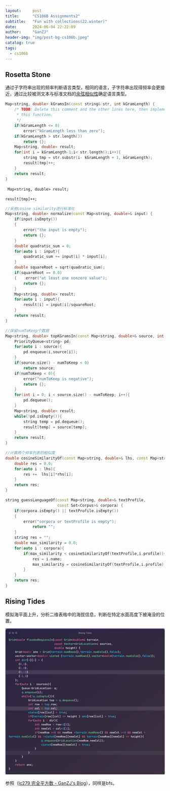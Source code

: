 ```yaml
---
layout:     post
title:      "CS106B Assignments2"
subtitle:   "Fun with collections(22.winter)"
date:       2024-06-04 22:22:09
author:     "GanZJ"
header-img: "img/post-bg-cs106b.jpeg"
catalog: true
tags:
  - cs106b
---
```


## Rosetta Stone

通过子字符串出现的频率判断语言类型，相同的语言，子字符串出现得频率会更接近，通过比较被测文本与标准文档的[余弦相似性](https://zh.wikipedia.org/wiki/余弦相似性)确定语言类型。

```cpp
Map<string, double> kGramsIn(const string& str, int kGramLength) {
    /* TODO: Delete this comment and the other lines here, then implement
     * this function.
     */
    if(kGramLength <= 0)
        error("kGramLength less than zero");
    if(kGramLength > str.length())
        return {};
    Map<string, double> result;
    for(int i = kGramLength-1;i< str.length();i++){
        string tmp = str.substr(i- kGramLength + 1, kGramLength);
        result[tmp]++;   
    }
    return result;
}
```

` Map<string, double> result;`

`result[tmp]++; `



```cpp
//采用cosine similarity进行标准化
Map<string, double> normalize(const Map<string, double>& input) {
    if(input.isEmpty())
    {
        error("the input is empty");
        return {};
    }
    double quadratic_sum = 0;
    for(auto i : input){
        quadratic_sum += input[i] * input[i];
    }
    double squareRoot = sqrt(quadratic_sum);
    if(squareRoot == 0.0)
    {    error("at least one nonzero value");
        return {};
    }
    Map<string, double> result;
    for(auto i : input){
        result[i] = input[i]/squareRoot;
    }
    return result;
}
```

```cpp
//保留numToKeep个数据
Map<string, double> topKGramsIn(const Map<string, double>& source, int numToKeep) {
    PriorityQueue<string> pd;
    for(auto i : source){
        pd.enqueue(i,source[i]);
    }
    if(source.size() - numToKeep < 0)
        return source;
    if(numToKeep < 0){
        error("numToKeep is negative");
        return {};
    }
    for(int i = 0; i < source.size() - numToKeep; i++){
        pd.dequeue();
    }
    Map<string, double> result;
    while(!pd.isEmpty()){
        string temp = pd.dequeue();
        result[temp] = source[temp];
    }
    return result;
}
```

```cpp
//计算两个频率列表的相似度
double cosineSimilarityOf(const Map<string, double>& lhs, const Map<string, double>& rhs) {
    double res = 0.0;
    for(auto i : lhs){
        res +=  lhs[i]*rhs[i];
    }
    return res;
}
```



```cpp
string guessLanguageOf(const Map<string, double>& textProfile,
                       const Set<Corpus>& corpora) {
    if(corpora.isEmpty() || textProfile.isEmpty())
    {
        error("corpora or textProfile is empty");
            return "";
    }
    string res = "";
    double max_similarity = 0.0;
    for(auto i : corpora){
        if(max_similarity < cosineSimilarityOf(textProfile,i.profile)){
            res = i.name;
            max_similarity = cosineSimilarityOf(textProfile,i.profile);
        }
    }
    return res;
}
```

## Rising Tides

模拟海平面上升，分析二维表格中的海拔信息，判断在特定水面高度下被淹没的位置。

![image-20240615195117238](/img/in-post/image-20240615195117238.png)

参照（[lc279 完全平方数 - GanZJ's Blog](https://lhrek.github.io/2024/06/13/numSquares/)），同样是bfs。
